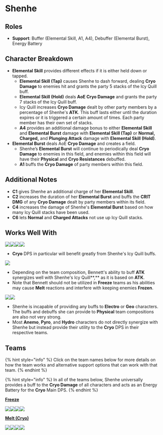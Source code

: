 # Shenhe

## Roles

* **Support**: Buffer (Elemental Skill, A1, A4), Debuffer (Elemental Burst), Energy Battery

## Character Breakdown

* **Elemental Skill** provides different effects if it is either held down or tapped.&#x20;
  * **Elemental Skill (Tap)** causes Shenhe to dash forward, dealing **Cryo Damage** to enemies hit and grants the party 5 stacks of the Icy Quill buff.
  * **Elemental Skill (Hold)** deals **AoE Cryo Damage** and grants the party 7 stacks of the Icy Quill buff.
  * Icy Quill increases **Cryo Damage** dealt by other party members by a percentage of Shenhe's **ATK**. This buff lasts either until the duration expires or it is triggered a certain amount of times. Each party member has their own set of stacks.
  * **A4** provides an additional damage bonus to either **Elemental Skill** and **Elemental Burst** damage with **Elemental Skill (Tap)** or **Normal, Charged,** and **Plunging Attack** damage with **Elemental Skill (Hold)**.
* **Elemental Burst** deals AoE **Cryo Damage** and creates a field.
  * Shenhe’s **Elemental Burst** will continue to periodically deal **Cryo Damage** to enemies in this field, and enemies within this field will have their **Physical** and **Cryo Resistances** debuffed.&#x20;
  * **A1** buffs the **Cryo Damage** of party members within this field.

## Additional Notes

* **C1** gives Shenhe an additional charge of her **Elemental Skill**.
* **C2** increases the duration of her **Elemental Burst** and buffs the **CRIT DMG** of any **Cryo Damage** dealt by party members within its field.
* **C4** increases the damage of Shenhe's **Elemental Burst** based on how many Icy Quill stacks have been used.
* **C6** lets **Normal** and **Charged Attacks** not use up Icy Quill stacks.

## Works Well With

![](../../.gitbook/assets/UI\_AvatarIcon\_Ganyu.png)![](../../.gitbook/assets/UI\_AvatarIcon\_Ayaka.png)![](../../.gitbook/assets/UI\_AvatarIcon\_Kaeya.png)![](../../.gitbook/assets/UI\_AvatarIcon\_Rosaria.png)

* **Cryo** DPS in particular will benefit greatly from Shenhe's Icy Quill buffs.

![](../../.gitbook/assets/UI\_AvatarIcon\_Bennett.png)

* Depending on the team composition, Bennett's ability to buff **ATK** synergizes well with Shenhe's Icy Quill**,** as it is based on **ATK**.&#x20;
* Note that Bennett should not be utilized in **Freeze** teams as his abilities may cause **Melt** reactions and interfere with keeping enemies **Frozen**.

![](../../.gitbook/assets/Element\_Electro.webp)![](../../.gitbook/assets/Element\_Geo.webp)

* Shenhe is incapable of providing any buffs to **Electro** or **Geo** characters. The buffs and debuffs she can provide to **Physical** team compositions are also not very strong.&#x20;
* Most **Anemo**, **Pyro**, and **Hydro** characters do not directly synergize with Shenhe but instead provide their utility to the **Cryo** DPS in their respective teams.

## Teams

{% hint style="info" %}
Click on the team names below for more details on how the team works and alternative support options that can work with that team.
{% endhint %}

{% hint style="info" %}
In all of the teams below, Shenhe universally provides a buff to the **Cryo Damage** of all characters and acts as an Energy Battery for the **Cryo** Main DPS.
{% endhint %}

****[**Freeze**](../../teams/freeze.md)****

![](../../.gitbook/assets/UI\_AvatarIcon\_Ayaka.png)![](../../.gitbook/assets/UI\_AvatarIcon\_Mona.png)![](../../.gitbook/assets/UI\_AvatarIcon\_Shenhe.png)![](../../.gitbook/assets/UI\_AvatarIcon\_Diona.png)

****[**Melt (Cryo)**](../../teams/reverse-melt.md)****

![](../../.gitbook/assets/UI\_AvatarIcon\_Rosaria.png)![](../../.gitbook/assets/UI\_AvatarIcon\_Xiangling.png)![](../../.gitbook/assets/UI\_AvatarIcon\_Shenhe.png)![](../../.gitbook/assets/UI\_AvatarIcon\_Bennett.png)

